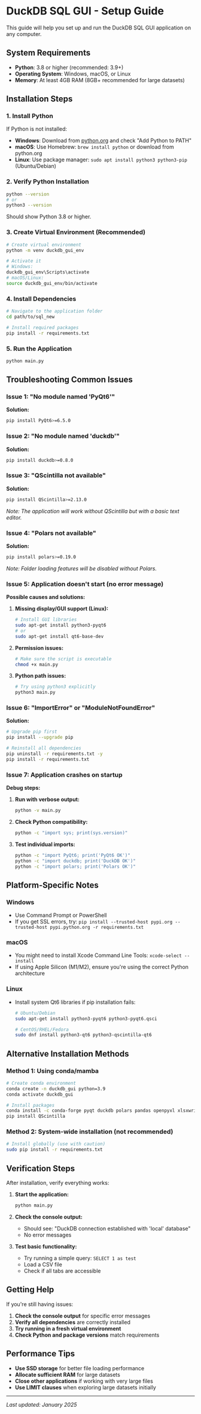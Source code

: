 # DuckDB SQL GUI - Setup Guide

This guide will help you set up and run the DuckDB SQL GUI application on any computer.

## System Requirements

- **Python**: 3.8 or higher (recommended: 3.9+)
- **Operating System**: Windows, macOS, or Linux
- **Memory**: At least 4GB RAM (8GB+ recommended for large datasets)

## Installation Steps

### 1. Install Python

If Python is not installed:
- **Windows**: Download from [python.org](https://www.python.org/downloads/) and check "Add Python to PATH"
- **macOS**: Use Homebrew: `brew install python` or download from python.org
- **Linux**: Use package manager: `sudo apt install python3 python3-pip` (Ubuntu/Debian)

### 2. Verify Python Installation

```bash
python --version
# or
python3 --version
```

Should show Python 3.8 or higher.

### 3. Create Virtual Environment (Recommended)

```bash
# Create virtual environment
python -m venv duckdb_gui_env

# Activate it
# Windows:
duckdb_gui_env\Scripts\activate
# macOS/Linux:
source duckdb_gui_env/bin/activate
```

### 4. Install Dependencies

```bash
# Navigate to the application folder
cd path/to/sql_new

# Install required packages
pip install -r requirements.txt
```

### 5. Run the Application

```bash
python main.py
```

## Troubleshooting Common Issues

### Issue 1: "No module named 'PyQt6'"

**Solution:**
```bash
pip install PyQt6>=6.5.0
```

### Issue 2: "No module named 'duckdb'"

**Solution:**
```bash
pip install duckdb>=0.8.0
```

### Issue 3: "QScintilla not available"

**Solution:**
```bash
pip install QScintilla>=2.13.0
```

*Note: The application will work without QScintilla but with a basic text editor.*

### Issue 4: "Polars not available"

**Solution:**
```bash
pip install polars>=0.19.0
```

*Note: Folder loading features will be disabled without Polars.*

### Issue 5: Application doesn't start (no error message)

**Possible causes and solutions:**

1. **Missing display/GUI support (Linux):**
   ```bash
   # Install GUI libraries
   sudo apt-get install python3-pyqt6
   # or
   sudo apt-get install qt6-base-dev
   ```

2. **Permission issues:**
   ```bash
   # Make sure the script is executable
   chmod +x main.py
   ```

3. **Python path issues:**
   ```bash
   # Try using python3 explicitly
   python3 main.py
   ```

### Issue 6: "ImportError" or "ModuleNotFoundError"

**Solution:**
```bash
# Upgrade pip first
pip install --upgrade pip

# Reinstall all dependencies
pip uninstall -r requirements.txt -y
pip install -r requirements.txt
```

### Issue 7: Application crashes on startup

**Debug steps:**

1. **Run with verbose output:**
   ```bash
   python -v main.py
   ```

2. **Check Python compatibility:**
   ```bash
   python -c "import sys; print(sys.version)"
   ```

3. **Test individual imports:**
   ```bash
   python -c "import PyQt6; print('PyQt6 OK')"
   python -c "import duckdb; print('DuckDB OK')"
   python -c "import polars; print('Polars OK')"
   ```

## Platform-Specific Notes

### Windows
- Use Command Prompt or PowerShell
- If you get SSL errors, try: `pip install --trusted-host pypi.org --trusted-host pypi.python.org -r requirements.txt`

### macOS
- You might need to install Xcode Command Line Tools: `xcode-select --install`
- If using Apple Silicon (M1/M2), ensure you're using the correct Python architecture

### Linux
- Install system Qt6 libraries if pip installation fails:
  ```bash
  # Ubuntu/Debian
  sudo apt-get install python3-pyqt6 python3-pyqt6.qsci
  
  # CentOS/RHEL/Fedora
  sudo dnf install python3-qt6 python3-qscintilla-qt6
  ```

## Alternative Installation Methods

### Method 1: Using conda/mamba

```bash
# Create conda environment
conda create -n duckdb_gui python=3.9
conda activate duckdb_gui

# Install packages
conda install -c conda-forge pyqt duckdb polars pandas openpyxl xlsxwriter
pip install QScintilla
```

### Method 2: System-wide installation (not recommended)

```bash
# Install globally (use with caution)
sudo pip install -r requirements.txt
```

## Verification Steps

After installation, verify everything works:

1. **Start the application:**
   ```bash
   python main.py
   ```

2. **Check the console output:**
   - Should see: "DuckDB connection established with 'local' database"
   - No error messages

3. **Test basic functionality:**
   - Try running a simple query: `SELECT 1 as test`
   - Load a CSV file
   - Check if all tabs are accessible

## Getting Help

If you're still having issues:

1. **Check the console output** for specific error messages
2. **Verify all dependencies** are correctly installed
3. **Try running in a fresh virtual environment**
4. **Check Python and package versions** match requirements

## Performance Tips

- **Use SSD storage** for better file loading performance
- **Allocate sufficient RAM** for large datasets
- **Close other applications** if working with very large files
- **Use LIMIT clauses** when exploring large datasets initially

---

*Last updated: January 2025*